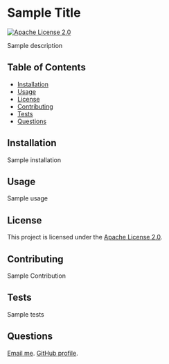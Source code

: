 # Sample Title
[![Apache License 2.0](https://img.shields.io/badge/License-Apache%20License%202.0-brightGreen)](https://www.apache.org/licenses/LICENSE-2.0)

Sample description
## Table of Contents
- [Installation](#installation)
- [Usage](#usage)
- [License](#license)
- [Contributing](#contributing)
- [Tests](#tests)
- [Questions](#questions)
## Installation
Sample installation
## Usage
Sample usage
## License
This project is licensed under the [Apache License 2.0](https://www.apache.org/licenses/LICENSE-2.0).
## Contributing
Sample Contribution
## Tests
Sample tests
## Questions
[Email me](mailto:sample). [GitHub profile](https://github.com/sample).
